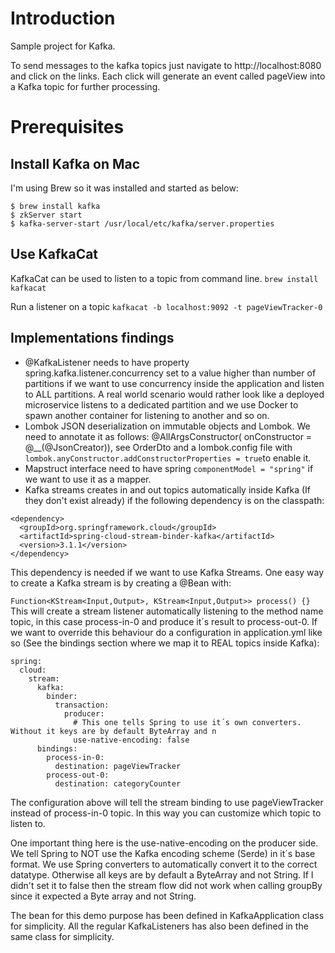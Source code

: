 # Introduction

Sample project for Kafka.

To send messages to the kafka topics just navigate to http://localhost:8080 and click on the links. Each click will
generate an event called pageView into a Kafka topic for further processing.

# Prerequisites

## Install Kafka on Mac

I'm using Brew so it was installed and started as below:

```
$ brew install kafka
$ zkServer start 
$ kafka-server-start /usr/local/etc/kafka/server.properties
```

## Use KafkaCat

KafkaCat can be used to listen to a topic from command line.
```brew install kafkacat```

Run a listener on a topic
```kafkacat -b localhost:9092 -t pageViewTracker-0```

## Implementations findings

* @KafkaListener needs to have property spring.kafka.listener.concurrency set to a value higher than number of
  partitions if we want to use concurrency inside the application and listen to ALL partitions. A real world scenario
  would rather look like a deployed microservice listens to a dedicated partition and we use Docker to spawn another
  container for listening to another and so on.
* Lombok JSON deserialization on immutable objects and Lombok. We need to annotate it as follows: @AllArgsConstructor(
  onConstructor = @__(@JsonCreator)), see OrderDto and a lombok.config file
  with ```lombok.anyConstructor.addConstructorProperties = true```to enable it.
* Mapstruct interface need to have spring ```componentModel = "spring"``` if we want to use it as a mapper.
* Kafka streams creates in and out topics automatically inside Kafka (If they don't exist already) if the following
  dependency is on the classpath:

```
<dependency>
  <groupId>org.springframework.cloud</groupId>
  <artifactId>spring-cloud-stream-binder-kafka</artifactId>
  <version>3.1.1</version>
</dependency>
```

This dependency is needed if we want to use Kafka Streams. One easy way to create a Kafka stream is by creating a @Bean
with:

```Function<KStream<Input,Output>, KStream<Input,Output>> process() {}```
This will create a stream listener automatically listening to the method name topic, in this case process-in-0 and
produce it´s result to process-out-0. If we want to override this behaviour do a configuration in application.yml like
so (See the bindings section where we map it to REAL topics inside Kafka):

```
spring:
  cloud:
    stream:
      kafka:
        binder:
          transaction:
            producer:
              # This one tells Spring to use it´s own converters. Without it keys are by default ByteArray and n
              use-native-encoding: false
      bindings:
        process-in-0:
          destination: pageViewTracker
        process-out-0:
          destination: categoryCounter
```

The configuration above will tell the stream binding to use pageViewTracker instead of process-in-0 topic. In this way
you can customize which topic to listen to.

One important thing here is the use-native-encoding on the producer side. We tell Spring to NOT use the Kafka encoding
scheme (Serde) in it´s base format. We use Spring converters to automatically convert it to the correct datatype.
Otherwise all keys are by default a ByteArray and not String. If I didn't set it to false then the stream flow did not
work when calling groupBy since it expected a Byte array and not String.

The bean for this demo purpose has been defined in KafkaApplication class for simplicity. All the regular KafkaListeners
has also been defined in the same class for simplicity.